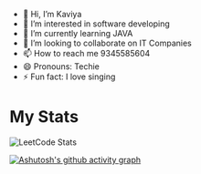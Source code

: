 - 👋 Hi, I’m Kaviya
- 👀 I’m interested in software developing 
- 🌱 I’m currently learning JAVA
- 💞️ I’m looking to collaborate on IT Companies
- 📫 How to reach me 9345585604
- 😄 Pronouns: Techie
- ⚡ Fun fact: I love singing

<!---
kaviyaperiyasamy12/kaviyaperiyasamy12 is a ✨ special ✨ repository because its `README.md` (this file) appears on your GitHub profile.
You can click the Preview link to take a look at your changes.
--->
# My Stats

![LeetCode Stats](https://leetcard.jacoblin.cool/kaviyaperiyasamy?theme=dark&font=Biryani)

[![Ashutosh's github activity graph](https://github-readme-activity-graph.vercel.app/graph?username=kaviyaperiyasamy12&bg_color=000000&color=ffffff&line=90c9fe&point=ffffff&area=true&hide_border=true)](https://github.com/ashutosh00710/github-readme-activity-graph)
